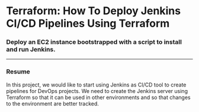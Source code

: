Terraform: How To Deploy Jenkins CI/CD Pipelines Using Terraform
====

### Deploy an EC2 instance bootstrapped with a script to install and run Jenkins.
----------------

### Resume

In this project, we would like to start using Jenkins as CI/CD tool to create pipelines for DevOps projects. We need to create the Jenkins server using Terraform so that it can be used in other environments and so that changes to the environment are better tracked.
